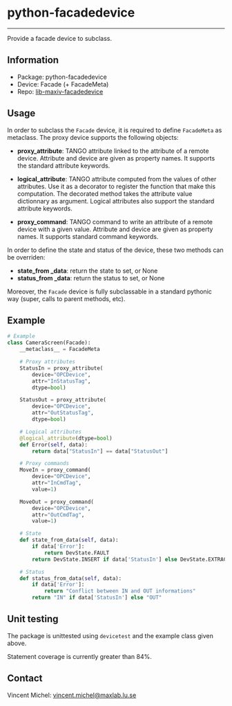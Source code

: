 python-facadedevice
===================
***

Provide a facade device to subclass.

Information
-----------

 - Package: python-facadedevice
 - Device:  Facade (+ FacadeMeta)
 - Repo:    [lib-maxiv-facadedevice][repo]

[repo]: https://github.com/MaxIV-KitsControls/lib-maxiv-facadedevice.git


Usage
-----

In order to subclass the `Facade` device, it is required to define `FacadeMeta`
as metaclass. The proxy device supports the following objects:

- **proxy_attribute**: TANGO attribute linked to the attribute of a remote
  device. Attribute and device are given as property names. It supports the
  standard attribute keywords.

- **logical_attribute**: TANGO attribute computed from the values of other
  attributes. Use it as a decorator to register the function that make this
  computation. The decorated method takes the attribute value dictionnary as
  argument. Logical attributes also support the standard attribute keywords.

- **proxy_command**: TANGO command to write an attribute of a remote device
  with a given value. Attribute and device are given as property names. It
  supports standard command keywords.

In order to define the state and status of the device, these two methods can be
overriden:

- **state_from _data**: return the state to set, or None
- **status_from _data**: return the status to set, or None

Moreover, the `Facade` device is fully subclassable in a standard pythonic way
(super, calls to parent methods, etc).

Example
-------

```python
# Example
class CameraScreen(Facade):
    __metaclass__ = FacadeMeta

    # Proxy attributes
    StatusIn = proxy_attribute(
        device="OPCDevice",
        attr="InStatusTag",
        dtype=bool)

    StatusOut = proxy_attribute(
        device="OPCDevice",
        attr="OutStatusTag",
        dtype=bool)

    # Logical attributes
    @logical_attribute(dtype=bool)
    def Error(self, data):
        return data["StatusIn"] == data["StatusOut"]

    # Proxy commands
    MoveIn = proxy_command(
        device="OPCDevice",
        attr="InCmdTag",
        value=1)

    MoveOut = proxy_command(
        device="OPCDevice",
        attr="OutCmdTag",
        value=1)

    # State
    def state_from_data(self, data):
        if data['Error']:
            return DevState.FAULT
        return DevState.INSERT if data['StatusIn'] else DevState.EXTRACT

    # Status
    def status_from_data(self, data):
        if data['Error']:
            return "Conflict between IN and OUT informations"
        return "IN" if data['StatusIn'] else "OUT"
```

Unit testing
------------

The package is unittested using `devicetest` and the example class given above.

Statement coverage is currently greater than 84%.

Contact
-------

Vincent Michel: vincent.michel@maxlab.lu.se
